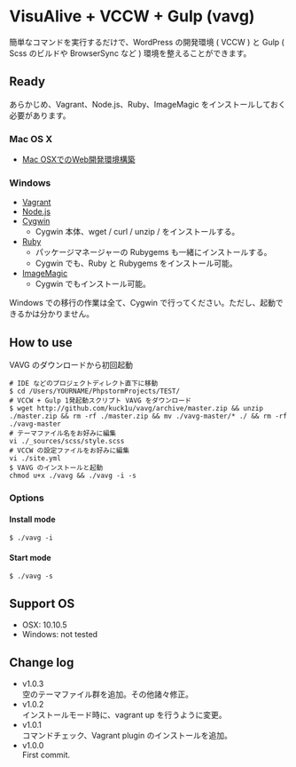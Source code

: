 VisuAlive + VCCW + Gulp (vavg)
=========================

簡単なコマンドを実行するだけで、WordPress の開発環境 ( VCCW ) と Gulp ( Scss のビルドや BrowserSync など ) 環境を整えることができます。

## Ready

あらかじめ、Vagrant、Node.js、Ruby、ImageMagic をインストールしておく必要があります。

### Mac OS X

* [Mac OSXでのWeb開発環境構築](http://designinglabo.com/1019/mac-os-x-web-development-environment.html)

### Windows

* [Vagrant](https://www.vagrantup.com/)
* [Node.js](http://nodejs.jp/)
* [Cygwin](https://cygwin.com/)  
    * Cygwin 本体、wget / curl / unzip / をインストールする。
* [Ruby](http://rubyinstaller.org/)  
    * パッケージマネージャーの Rubygems も一緒にインストールする。
    * Cygwin でも、Ruby と Rubygems をインストール可能。
* [ImageMagic](http://www.imagemagick.org/script/binary-releases.php#windows)  
    * Cygwin でもインストール可能。

Windows での移行の作業は全て、Cygwin で行ってください。ただし、起動できるかは分かりません。

## How to use

VAVG のダウンロードから初回起動

```
# IDE などのプロジェクトディレクト直下に移動
$ cd /Users/YOURNAME/PhpstormProjects/TEST/
# VCCW + Gulp 1発起動スクリプト VAVG をダウンロード
$ wget http://github.com/kuck1u/vavg/archive/master.zip && unzip ./master.zip && rm -rf ./master.zip && mv ./vavg-master/* ./ && rm -rf ./vavg-master
# テーマファイル名をお好みに編集
vi ./_sources/scss/style.scss
# VCCW の設定ファイルをお好みに編集
vi ./site.yml
$ VAVG のインストールと起動
chmod u+x ./vavg && ./vavg -i -s
```

### Options
#### Install mode

```
$ ./vavg -i
```

#### Start mode

```
$ ./vavg -s
```

## Support OS

* OSX: 10.10.5
* Windows: not tested

## Change log
* v1.0.3  
空のテーマファイル群を追加。その他諸々修正。
* v1.0.2  
インストールモード時に、vagrant up を行うように変更。
* v1.0.1  
コマンドチェック、Vagrant plugin のインストールを追加。
* v1.0.0  
First commit.
